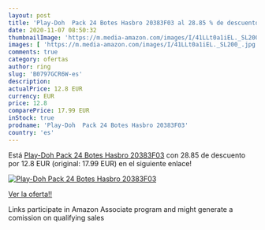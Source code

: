 ```yaml
---
layout: post
title: 'Play-Doh  Pack 24 Botes Hasbro 20383F03 al 28.85 % de descuento'
date: 2020-11-07 08:50:32
thumbnailImage: 'https://m.media-amazon.com/images/I/41LLt0a1iEL._SL200_.jpg'
images: [ 'https://m.media-amazon.com/images/I/41LLt0a1iEL._SL200_.jpg' ]
comments: true
category: ofertas
author: ring
slug: 'B0797GCR6W-es'
description:
actualPrice: 12.8 EUR
currency: EUR
price: 12.8
comparePrice: 17.99 EUR
inStock: true
prodname: 'Play-Doh  Pack 24 Botes Hasbro 20383F03'
country: 'es'
---
```


Está [Play-Doh  Pack 24 Botes Hasbro 20383F03](https://www.amazon.es/dp/B0797GCR6W/?tag=tolees-21) con 28.85 de descuento por 12.8 EUR (original: 17.99 EUR) en el siguiente enlace!

[![Play-Doh  Pack 24 Botes Hasbro 20383F03](https://m.media-amazon.com/images/I/41LLt0a1iEL._SL200_.jpg)](https://www.amazon.es/dp/B0797GCR6W/?tag=tolees-21)

[Ver la oferta!!](https://www.amazon.es/dp/B0797GCR6W/?tag=tolees-21)

Links participate in Amazon Associate program and might generate a comission on qualifying sales


